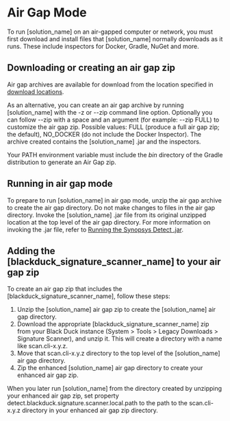 # Air Gap Mode

To run [solution_name] on an air-gapped computer or network, you must first download and install
files that [solution_name] normally downloads as it runs. These include inspectors
for Docker, Gradle, NuGet and more.

## Downloading or creating an air gap zip

Air gap archives are available for download from the location specified in [download locations](downloadlocations.md).

As an alternative, you can create an air gap archive by running [solution_name] with the
-z or --zip command line option.
Optionally you can follow --zip with a space and an argument (for example: --zip FULL) to customize the air gap zip. Possible values: FULL (produce a full air gap zip; the default), NO_DOCKER (do not include the Docker Inspector).
The archive created contains the [solution_name] .jar and the inspectors.

Your PATH environment variable must include the *bin* directory of the Gradle distribution to generate an Air Gap zip.

## Running in air gap mode

To prepare to run [solution_name] in air gap mode, unzip the air gap archive to create the air gap directory.
Do not make changes to files in the air gap directory.
Invoke the [solution_name] .jar file from its original unzipped location at the top level of the air gap directory.
For more information on invoking the .jar file, refer to [Running the Synopsys Detect .jar](basics/runningjar.md).

## Adding the [blackduck_signature_scanner_name] to your air gap zip

To create an air gap zip that includes the [blackduck_signature_scanner_name], follow these steps:

1. Unzip the [solution_name] air gap zip to create the [solution_name] air gap directory.
1. Download the appropriate [blackduck_signature_scanner_name] zip from your Black Duck instance (System > Tools > Legacy Downloads > Signature Scanner), and unzip it. This will create a directory with a name like scan.cli-x.y.z.
1. Move that scan.cli-x.y.z directory to the top level of the [solution_name] air gap directory.
1. Zip the enhanced [solution_name] air gap directory to create your enhanced air gap zip.

When you later run [solution_name] from the directory created by unzipping your enhanced air gap zip, set property detect.blackduck.signature.scanner.local.path to the path to the scan.cli-x.y.z directory in your enhanced air gap zip directory.
